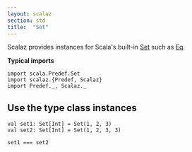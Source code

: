 ```yaml
---
layout: scalaz
section: std
title:  "Set"
---
```


Scalaz provides instances for Scala's built-in [Set](https://www.scala-lang.org/api/current/scala/collection/immutable/Set.html) such as [Eq](../tc/Eq.html).

**Typical imports**

```tut:silent
import scala.Predef.Set
import scalaz.{Predef, Scalaz}
import Predef._, Scalaz._
```

## Use the type class instances

```tut
val set1: Set[Int] = Set(1, 2, 3)
val set2: Set[Int] = Set(1, 2, 3, 3)

set1 === set2
```
